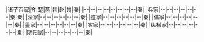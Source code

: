 |诸子百家|齐|楚|燕|韩|赵|魏|秦|
|--|--|--|--|--|--|--|--|秦|
|兵家|--|--|--|--|--|--|秦|秦|
|法家|--|--|--|--|--|--|秦|
|道家|--|--|--|--|--|--|秦|
|儒家|--|--|--|--|--|--|秦|
|墨家|--|--|--|--|--|--|秦|
|农家|--|--|--|--|--|--|秦|
|纵横家|--|--|--|--|--|--|秦|
|阴阳家|--|--|--|--|--|--|秦|
